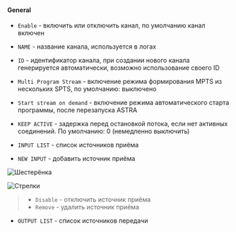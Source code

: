 #### General

- `Enable` - включить или отключить канал, по умолчанию канал включен

- `NAME` - название канала, используется в логах

- `ID` - идентификатор канала, при создании нового канала генерируется автоматически, возможно использование своего ID

- `Multi Program Stream` - включение режима формирования MPTS из нескольких SPTS, по умолчанию: выключено

- `Start stream on demand` - включение режима автоматического старта программы, после перезапуска ASTRA

- `KEEP ACTIVE` - задержка перед остановкой потока, если нет активных соединений. По умолчанию: 0 (немедленно выключить)

- `INPUT LIST` - список источников приёма

- `NEW INPUT` - добавить источник приёма

![Шестерёнка](http://i12.pixs.ru/storage/2/7/3/shesterenk_2079276_27823273.png)

![Стрелки](http://i12.pixs.ru/storage/4/0/0/strelki2pn_9650459_27823400.png)  
>   - `Disable` - отключить источник приёма
>   - `Remove` - удалить источник приёма

- `OUTPUT LIST` - список источников передачи


